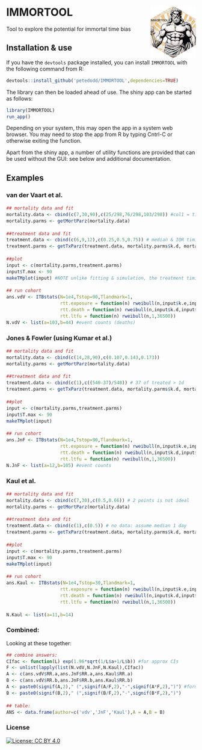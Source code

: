 # IMMORTOOL <img src="man/figures/logo.png" align="right" height="139" alt="" />
Tool to explore the potential for immortal time bias


## Installation & use ##


If you have the `devtools` package installed, you can install `IMMORTOOL` with the following command from R:

```R
devtools::install_github('petedodd/IMMORTOOL',dependencies=TRUE)
```

The library can then be loaded ahead of use. The shiny app can be started as follows:
```R
library(IMMORTOOL)
run_app()
```

Depending on your system, this may open the app in a system web browser. You may need to stop the app from R by typing Cntrl-C or otherwise exiting the function.

Apart from the shiny app, a number of utility functions are provided that can be used without the GUI: see below and additional documentation.

## Examples


### van der Vaart et al.

```R
## mortality data and fit
mortality.data <- cbind(c(7,30,90),c(25/298,76/298,103/298)) #col1 = times; col2 = cumulative deaths
mortality.parms <- getMortParz(mortality.data)

##treatment data and fit
treatment.data <- cbind(c(6,9,12),c(0.25,0.5,0.75)) # median & IQR timings for those treated
treatment.parms <- getTxParz(treatment.data, mortality.parms$k.d, mortality.parms$L.d)

##plot
input <- c(mortality.parms,treatment.parms)
input$T.max <- 90
makeTMplot(input) #NOTE unlike fitting & simulation, the treatment timing plot excludes competing mortality

## run cohort
ans.vdV <- ITBstats(N=1e4,Tstop=90,Tlandmark=1,
                    rtt.exposure = function(n) rweibull(n,input$k.e,input$L.e),
                    rtt.death = function(n) rweibull(n,input$k.d,input$L.d),
                    rtt.ltfu = function(n) rweibull(n,1,36500))
N.vdV <- list(a=103,b=44) #event counts (deaths)
```


### Jones & Fowler (using Kumar et al.)

```R
## mortality data and fit
mortality.data <- cbind(c(14,28,90),c(0.107,0.143,0.173))
mortality.parms <- getMortParz(mortality.data)

##treatment data and fit
treatment.data <- cbind(c(1),c((540-37)/540)) # 37 of treated > 1d 
treatment.parms <- getTxParz(treatment.data, mortality.parms$k.d, mortality.parms$L.d)

##plot
input <- c(mortality.parms,treatment.parms)
input$T.max <- 90
makeTMplot(input)

## run cohort
ans.JnF <- ITBstats(N=1e4,Tstop=90,Tlandmark=1,
                    rtt.exposure = function(n) rweibull(n,input$k.e,input$L.e),
                    rtt.death = function(n) rweibull(n,input$k.d,input$L.d),
                    rtt.ltfu = function(n) rweibull(n,1,36500))
N.JnF <- list(a=12,b=105) #event counts

```


### Kaul et al.

```R
## mortality data and fit
mortality.data <- cbind(c(7,30),c(0.5,0.66)) # 2 points is not ideal
mortality.parms <- getMortParz(mortality.data)

##treatment data and fit
treatment.data <- cbind(c(1),c(0.5)) # no data: assume median 1 day
treatment.parms <- getTxParz(treatment.data, mortality.parms$k.d, mortality.parms$L.d)

##plot
input <- c(mortality.parms,treatment.parms)
input$T.max <- 90
makeTMplot(input)

## run cohort
ans.Kaul <- ITBstats(N=1e4,Tstop=30,Tlandmark=1,
                    rtt.exposure = function(n) rweibull(n,input$k.e,input$L.e),
                    rtt.death = function(n) rweibull(n,input$k.d,input$L.d),
                    rtt.ltfu = function(n) rweibull(n,1,36500))

N.Kaul <- list(a=11,b=14)

```

### Combined:

Looking at these together:

```R
## combine answers:
CIfac <- function(L) exp(1.96*sqrt(1/L$a+1/L$b)) #for approx CIs
F <- unlist(lapply(list(N.vdV,N.JnF,N.Kaul),CIfac))
A <- c(ans.vdV$RR.a,ans.JnF$RR.a,ans.Kaul$RR.a)
B <- c(ans.vdV$RR.b,ans.JnF$RR.b,ans.Kaul$RR.b)
A <- paste0(signif(A,2)," (",signif(A/F,2),"-",signif(A*F,2),")") #format CIs
B <- paste0(signif(B,2)," (",signif(B/F,2),"-",signif(B*F,2),")")

## table:
ANS <- data.frame(author=c('vdv','JnF','Kaul'),A = A,B = B)

```



### License ###

[![License: CC BY 4.0](https://img.shields.io/badge/License-CC_BY_4.0-lightgrey.svg)](https://creativecommons.org/licenses/by/4.0/)

